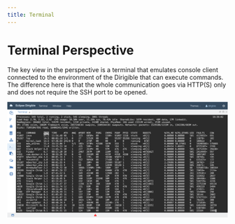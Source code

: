 ```yaml
---
title: Terminal
---
```


Terminal Perspective
===

The key view in the perspective is a terminal that emulates console client connected to the environment of the Dirigible that can execute commands.
The difference here is that the whole communication goes via HTTP(S) only and does not require the SSH port to be opened.


![Terminal Perspective](../../../images/ide_perspective_terminal.png)


